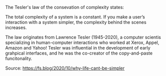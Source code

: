 The Tesler's law of the consevation of complexity states:

The total complexity of a system is a constant. If you make a user’s interaction with a system simpler, the complexity behind the scenes increases.

The law originates from Lawrence Tesler (1945-2020), a computer scientis specializing in human-computer interactions who worked at Xerox, Appel, Amazon and Yahoo!
Tesler was influential in the development of early grahpical interfaces, and he was the co-creator of the copy-and-paste funcitonality.

Source: https://fs.blog/2020/10/why-life-cant-be-simpler